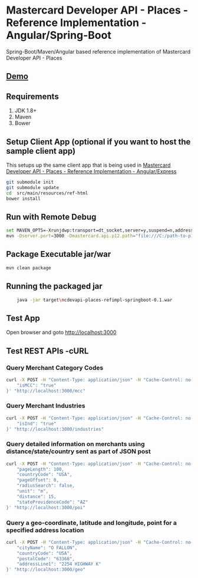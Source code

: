 # Mastercard Developer API - Places - Reference Implementation - Angular/Spring-Boot #
Spring-Boot/Maven/Angular based reference implementation of Mastercard Developer API - Places

## [Demo](https://perusworld.github.io/mcdevapi-places-refimpl-web/) ##

## Requirements ##
1. JDK 1.8+
1. Maven
1. Bower
   

## Setup Client App (optional if you want to host the sample client app) ##
This setups up the same client app that is being used in [Mastercard Developer API - Places - Reference Implementation - Angular/Express](https://github.com/perusworld/mcdevapi-places-refimpl-web)

```bash
git submodule init
git submodule update
cd  src/main/resources/ref-html
bower install
```

## Run with Remote Debug ##
```bash
set MAVEN_OPTS=-Xrunjdwp:transport=dt_socket,server=y,suspend=n,address=8000
mvn -Dserver.port=3000 -Dmastercard.api.p12.path="file:///C:/path-to-p12-file" -Dmastercard.api.consumer.key="api-key" spring-boot:run
```

## Package Executable jar/war ##
```bash
mvn clean package
```

## Running the packaged jar ##
```bash
	java -jar target\mcdevapi-places-refimpl-springboot-0.1.war
```

## Test App ##
Open browser and goto [http://localhost:3000](http://localhost:3000)

## Test REST APIs -cURL ##
### Query Merchant Category Codes ###
```bash
curl -X POST -H "Content-Type: application/json" -H "Cache-Control: no-cache" -d '{
	"isMCC": "true"
}' "http://localhost:3000/mcc"
```

### Query Merchant Industries ###
```bash
curl -X POST -H "Content-Type: application/json" -H "Cache-Control: no-cache" -d '{
	"isInd": "true"
}' "http://localhost:3000/industries"
```

### Query detailed information on merchants using distance/state/country sent as part of JSON post ###
```bash
curl -X POST -H "Content-Type: application/json" -H "Cache-Control: no-cache" -d '{
    "pageLength": 100,
    "countryCode": "USA",
    "pageOffset": 0,
    "radiusSearch": false,
    "unit": "m",
    "distance": 15,
    "stateProvidenceCode": "AZ"
}' "http://localhost:3000/poi"
```

### Query a geo-coordinate, latitude and longitude, point for a specified address location ###
```bash
curl -X POST -H "Content-Type: application/json" -H "Cache-Control: no-cache" -d '{
    "cityName": "O FALLON",
    "countryCode": "USA",
    "postalCode": "63368",
    "addressLine1": "2254 HIGHWAY K"
}' "http://localhost:3000/geo"
```